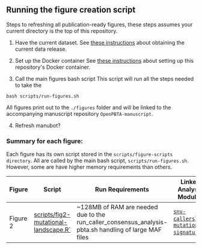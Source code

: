 ## Running the figure creation script

Steps to refreshing all publication-ready figures, these steps assumes your
current directory is the top of this repository. 

1) Have the current dataset. 
See [these instructions](https://github.com/AlexsLemonade/OpenPBTA-analysis#how-to-obtain-openpbta-data)
about obtaining the current data release. 

2) Set up the Docker container
See [these instructions](https://github.com/AlexsLemonade/OpenPBTA-analysis#docker-image) 
about setting up this repository's Docker container.

3) Call the main figures bash script
This script will run all the steps needed to take the
```
bash scripts/run-figures.sh
```
All figures print out to the `./figures` folder and will be linked to the 
accompanying manuscript repository `OpenPBTA-manuscript`.
 
4) Refresh manubot? 


### Summary for each figure:

Each figure has its own script stored in the `scripts/figure-scripts directory`. 
All are called by the main bash script, `scripts/run-figures.sh`. 
However, some are have higher memory requirements than others. 

| Figure | Script | Run Requirements | Linked Analysis Modules |
|--------|--------|------------------|-------------------------|
|Figure 2 | [scripts/fig2-mutational-landscape.R`](./scripts/fig2-mutational-landscape.R) | ~128MB of RAM are needed due to the run_caller_consensus_analysis-pbta.sh handling of large MAF files|[`snv-callers`](https://github.com/AlexsLemonade/OpenPBTA-analysis/tree/master/analyses/snv-callers)) [`mutational-signatures`](https://github.com/AlexsLemonade/OpenPBTA-analysis/tree/master/analyses/mutational-signatures)) |  
